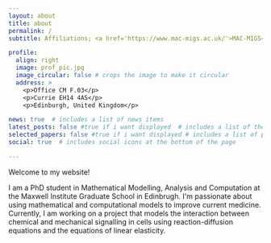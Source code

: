 ```yaml
---
layout: about
title: about
permalink: /
subtitle: Affiliations; <a href='https://www.mac-migs.ac.uk/'>MAC-MIGS</a>, <a href='https://www.hw.ac.uk/'>Heriot-Watt University</a>. #Address. Contacts. Moto. Etc.

profile:
  align: right
  image: prof_pic.jpg
  image_circular: false # crops the image to make it circular
  address: >
    <p>Office CM F.03</p>
    <p>Currie EH14 4AS</p>
    <p>Edinburgh, United Kingdom</p>

news: true  # includes a list of news items
latest_posts: false #true if i want displayed  # includes a list of the newest posts
selected_papers: false #true if i want displayed # includes a list of papers marked as "selected={true}"
social: true  # includes social icons at the bottom of the page

---
```


Welcome to my website!

I am a PhD student in Mathematical Modelling, Analysis and Computation at the Maxwell Institute Graduate School in Edinbrugh. I'm passionate about using mathematical and computational models to improve current medicine. Currently, I am working on a project that models the interaction between chemical and mechanical signalling in cells using reaction-diffusion equations and the equations of linear elasticity.

